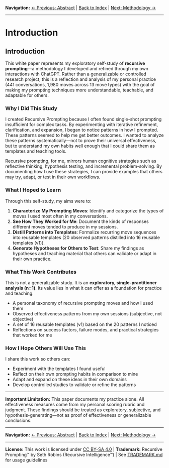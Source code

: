 **Navigation:** [← Previous: Abstract](abstract.md) | [Back to Index](README.md) | [Next: Methodology →](methodology.md)

---

# Introduction

## Introduction

This white paper represents my exploratory self-study of **recursive prompting**—a methodology I developed and refined through my own interactions with ChatGPT. Rather than a generalizable or controlled research project, this is a reflection and analysis of my personal practice (441 conversations, 1,980 moves across 13 move types) with the goal of making my prompting techniques more understandable, teachable, and adaptable for others.

### Why I Did This Study

I created Recursive Prompting because I often found single-shot prompting insufficient for complex tasks. By experimenting with iterative refinement, clarification, and expansion, I began to notice patterns in how I prompted. These patterns seemed to help me get better outcomes. I wanted to analyze these patterns systematically—not to prove their universal effectiveness, but to understand my own habits well enough that I could share them as templates and teaching tools.

Recursive prompting, for me, mirrors human cognitive strategies such as reflective thinking, hypothesis testing, and incremental problem-solving. By documenting how I use these strategies, I can provide examples that others may try, adapt, or test in their own workflows.

### What I Hoped to Learn

Through this self-study, my aims were to:

1. **Characterize My Prompting Moves**: Identify and categorize the types of moves I used most often in my conversations.
2. **See How They Worked for Me**: Document the kinds of responses different moves tended to produce in my sessions.
3. **Distill Patterns into Templates**: Formalize recurring move sequences into reusable templates (20 observed patterns distilled into 16 reusable templates (v1)).
4. **Generate Hypotheses for Others to Test**: Share my findings as hypotheses and teaching material that others can validate or adapt in their own practice.

### What This Work Contributes

This is not a generalizable study. It is an **exploratory, single-practitioner analysis (n=1)**. Its value lies in what it can offer as a foundation for practice and teaching:

- A personal taxonomy of recursive prompting moves and how I used them
- Observed effectiveness patterns from my own sessions (subjective, not objective)
- A set of 16 reusable templates (v1) based on the 20 patterns I noticed
- Reflections on success factors, failure modes, and practical strategies that worked for me

### How I Hope Others Will Use This

I share this work so others can:

- Experiment with the templates I found useful
- Reflect on their own prompting habits in comparison to mine
- Adapt and expand on these ideas in their own domains
- Develop controlled studies to validate or refine the patterns

---

**Important Limitation:** This paper documents my practice alone. All effectiveness measures come from my personal scoring rubric and judgment. These findings should be treated as exploratory, subjective, and hypothesis-generating—not as proof of effectiveness or generalizable conclusions.

---

**Navigation:** [← Previous: Abstract](abstract.md) | [Back to Index](README.md) | [Next: Methodology →](methodology.md)

---

**License:** This work is licensed under [CC BY-SA 4.0](https://creativecommons.org/licenses/by-sa/4.0/) | **Trademark:** Recursive Prompting™ by Seth Robins (Recursive Intelligence™) | See [TRADEMARK.md](TRADEMARK.md) for usage guidelines
